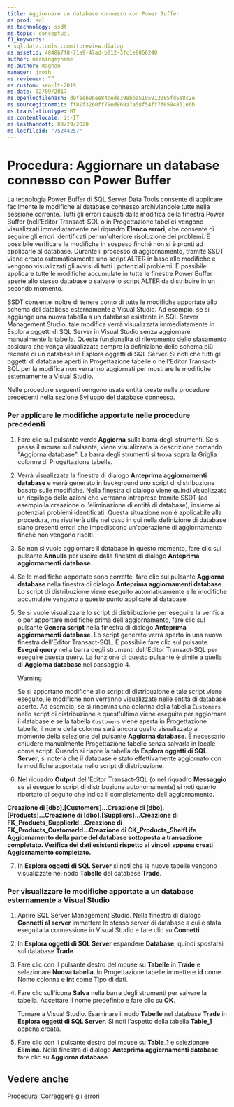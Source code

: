 ```yaml
---
title: Aggiornare un database connesso con Power Buffer
ms.prod: sql
ms.technology: ssdt
ms.topic: conceptual
f1_keywords:
- sql.data.tools.commitpreview.dialog
ms.assetid: 4048b7f8-71a9-47ad-b812-3fc1e8066240
author: markingmyname
ms.author: maghan
manager: jroth
ms.reviewer: “”
ms.custom: seo-lt-2019
ms.date: 02/09/2017
ms.openlocfilehash: d9feeb9bee84cede398bba5105912385fd5e8c2e
ms.sourcegitcommit: ff82f3260ff79ed860a7a58f54ff7f0594851e6b
ms.translationtype: HT
ms.contentlocale: it-IT
ms.lasthandoff: 03/29/2020
ms.locfileid: "75244257"
---
```

# <a name="how-to-update-a-connected-database-with-power-buffer"></a>Procedura: Aggiornare un database connesso con Power Buffer

La tecnologia Power Buffer di SQL Server Data Tools consente di applicare facilmente le modifiche al database connesso archiviandole tutte nella sessione corrente. Tutti gli errori causati dalla modifica della finestra Power Buffer (nell'Editor Transact\-SQL o in Progettazione tabelle) vengono visualizzati immediatamente nel riquadro **Elenco errori**, che consente di seguire gli errori identificati per un'ulteriore risoluzione dei problemi. È possibile verificare le modifiche in sospeso finché non si è pronti ad applicarle al database. Durante il processo di aggiornamento, tramite SSDT viene creato automaticamente uno script ALTER in base alle modifiche e vengono visualizzati gli avvisi di tutti i potenziali problemi. È possibile applicare tutte le modifiche accumulate in tutte le finestre Power Buffer aperte allo stesso database o salvare lo script ALTER da distribuire in un secondo momento.  
  
SSDT consente inoltre di tenere conto di tutte le modifiche apportate allo schema del database esternamente a Visual Studio. Ad esempio, se si aggiunge una nuova tabella a un database esistente in SQL Server Management Studio, tale modifica verrà visualizzata immediatamente in Esplora oggetti di SQL Server in Visual Studio senza aggiornare manualmente la tabella. Questa funzionalità di rilevamento dello sfasamento assicura che venga visualizzata sempre la definizione dello schema più recente di un database in Esplora oggetti di SQL Server. Si noti che tutti gli oggetti di database aperti in Progettazione tabelle o nell'Editor Transact\-SQL per la modifica non verranno aggiornati per mostrare le modifiche esternamente a Visual Studio.  
  
Nelle procedure seguenti vengono usate entità create nelle procedure precedenti nella sezione [Sviluppo del database connesso](../ssdt/connected-database-development.md).  
  
### <a name="to-apply-the-changes-made-in-the-previous-procedures"></a>Per applicare le modifiche apportate nelle procedure precedenti  
  
1.  Fare clic sul pulsante verde **Aggiorna** sulla barra degli strumenti. Se si passa il mouse sul pulsante, viene visualizzata la descrizione comando "Aggiorna database". La barra degli strumenti si trova sopra la Griglia colonne di Progettazione tabelle.  
  
2.  Verrà visualizzata la finestra di dialogo **Anteprima aggiornamenti database** e verrà generato in background uno script di distribuzione basato sulle modifiche. Nella finestra di dialogo viene quindi visualizzato un riepilogo delle azioni che verranno intraprese tramite SSDT (ad esempio la creazione o l'eliminazione di entità di database), insieme ai potenziali problemi identificati. Questa situazione non è applicabile alla procedura, ma risulterà utile nel caso in cui nella definizione di database siano presenti errori che impediscono un'operazione di aggiornamento finché non vengono risolti.  
  
3.  Se non si vuole aggiornare il database in questo momento, fare clic sul pulsante **Annulla** per uscire dalla finestra di dialogo **Anteprima aggiornamenti database**.  
  
4.  Se le modifiche apportate sono corrette, fare clic sul pulsante **Aggiorna database** nella finestra di dialogo **Anteprima aggiornamenti database**. Lo script di distribuzione viene eseguito automaticamente e le modifiche accumulate vengono a questo punto applicate al database.  
  
5.  Se si vuole visualizzare lo script di distribuzione per eseguire la verifica o per apportare modifiche prima dell'aggiornamento, fare clic sul pulsante **Genera script** nella finestra di dialogo **Anteprima aggiornamenti database**. Lo script generato verrà aperto in una nuova finestra dell'Editor Transact\-SQL. È possibile fare clic sul pulsante **Esegui query** nella barra degli strumenti dell'Editor Transact\-SQL per eseguire questa query. La funzione di questo pulsante è simile a quella di **Aggiorna database** nel passaggio 4.  
  
    > [!WARNING]  
    > Se si apportano modifiche allo script di distribuzione e tale script viene eseguito, le modifiche non verranno visualizzate nelle entità di database aperte. Ad esempio, se si rinomina una colonna della tabella `Customers` nello script di distribuzione e quest'ultimo viene eseguito per aggiornare il database e se la tabella `Customers` viene aperta in Progettazione tabelle, il nome della colonna sarà ancora quello visualizzato al momento della selezione del pulsante **Aggiorna database**. È necessario chiudere manualmente Progettazione tabelle senza salvarla in locale come script. Quando si riapre la tabella da **Esplora oggetti di SQL Server**, si noterà che il database è stato effettivamente aggiornato con le modifiche apportate nello script di distribuzione.  
  
6.  Nel riquadro **Output** dell'Editor Transact\-SQL (o nel riquadro **Messaggio** se si esegue lo script di distribuzione autonomamente) si noti quanto riportato di seguito che indica il completamento dell'aggiornamento.  
  
**Creazione di [dbo].[Customers]...Creazione di [dbo].[Products]...Creazione di [dbo].[Suppliers]...Creazione di FK_Products_SupplierId...Creazione di FK_Products_CustomerId...Creazione di CK_Products_ShelfLife Aggiornamento della parte del database sottoposta a transazione completato. Verifica dei dati esistenti rispetto ai vincoli appena creati Aggiornamento completato.**  
  
7.  In **Esplora oggetti di SQL Server** si noti che le nuove tabelle vengono visualizzate nel nodo **Tabelle** del database **Trade**.  
  
### <a name="to-view-changes-made-to-a-database-outside-visual-studio"></a>Per visualizzare le modifiche apportate a un database esternamente a Visual Studio  
  
1.  Aprire SQL Server Management Studio. Nella finestra di dialogo **Connetti al server** immettere lo stesso server di database a cui è stata eseguita la connessione in Visual Studio e fare clic su **Connetti**.  
  
2.  In **Esplora oggetti di SQL Server** espandere **Database**, quindi spostarsi sul database **Trade**.  
  
3.  Fare clic con il pulsante destro del mouse su **Tabelle** in **Trade** e selezionare **Nuova tabella**. In Progettazione tabelle immettere **id** come Nome colonna e **int** come Tipo di dati.  
  
4.  Fare clic sull'icona **Salva** nella barra degli strumenti per salvare la tabella. Accettare il nome predefinito e fare clic su **OK**.  
  
    Tornare a Visual Studio. Esaminare il nodo **Tabelle** nel database **Trade** in **Esplora oggetti di SQL Server**. Si noti l'aspetto della tabella **Table_1** appena creata.  
  
5.  Fare clic con il pulsante destro del mouse su **Table_1** e selezionare **Elimina**. Nella finestra di dialogo **Anteprima aggiornamenti database** fare clic su **Aggiorna database**.  
  
## <a name="see-also"></a>Vedere anche  
[Procedura: Correggere gli errori](../ssdt/how-to-fix-errors.md)  
  

